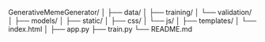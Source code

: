 GenerativeMemeGenerator/
│
├── data/
│   ├── training/
│   └── validation/
│
├── models/
│
├── static/
│   ├── css/
│   └── js/
│
├── templates/
│   └── index.html
│
├── app.py
├── train.py
└── README.md
